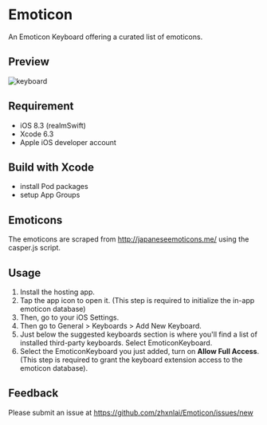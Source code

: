 # Emoticon
An Emoticon Keyboard offering a curated list of emoticons.

Preview
---
![keyboard](Previews/keyboard.gif)

Requirement
---
- iOS 8.3 (realmSwift)
- Xcode 6.3
- Apple iOS developer account

Build with Xcode
---
- install Pod packages
- setup App Groups

Emoticons
---
The emoticons are scraped from http://japaneseemoticons.me/ using the casper.js script.

Usage
---
1. Install the hosting app.
2. Tap the app icon to open it. (This step is required to initialize the in-app emoticon database)
3. Then, go to your iOS Settings.
4. Then go to General > Keyboards > Add New Keyboard.
5. Just below the suggested keyboards section is where you'll find a list of installed third-party keyboards. Select EmoticonKeyboard.
6. Select the EmoticonKeyboard you just added, turn on **Allow Full Access**. (This step is required to grant the keyboard extension access to the emoticon database).

Feedback
---
Please submit an issue at https://github.com/zhxnlai/Emoticon/issues/new

